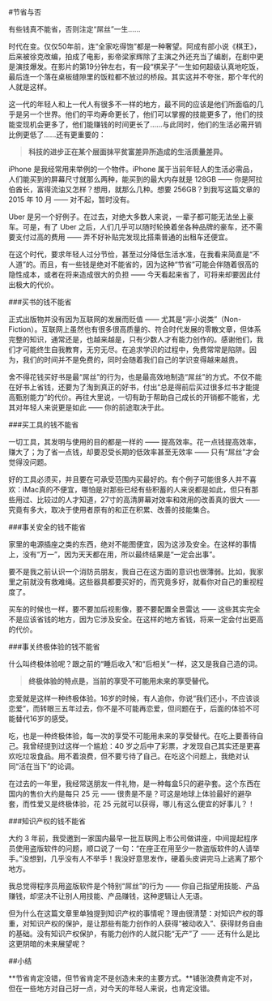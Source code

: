 #节省与否

有些钱真不能省，否则注定“屌丝”一生……

时代在变。仅仅50年前，连“全家吃得饱”都是一种奢望。阿成有部小说《棋王》，后来被徐克改编，拍成了电影，影帝梁家辉除了主演之外还充当了编剧，在剧中更是演技爆发。在影片的第19分钟左右，有一段“棋呆子”一生如何超级认真地吃饭，最后连一个落在桌板缝隙里的饭粒都不放过的桥段。其实这并不夸张，那个年代的人就是这样。

这一代的年轻人和上一代人有很多不一样的地方，最不同的应该是他们所面临的几乎是另一个世界。他们的平均寿命更长了，他们可以掌握的技能更多了，他们的技能变现机会更多了，他们能赚钱的时间更长了……与此同时，他们的生活必需开销比例更低了……还有更重要的：

> **科技的进步正在某个层面抹平贫富差异所造成的生活质量差异。**

iPhone 是我经常用来举例的一个物件。iPhone 属于当前年轻人的生活必需品，人们能买到的屏幕尺寸就那么两种，能买到的最大内存就是 128GB —— 你是阿拉伯酋长，富得流油又怎样？想用，就那么几种。想要 256GB？到我写这篇文章的 2015 年 10 月 —— 对不起，暂时没有。

Uber 是另一个好例子。在过去，对绝大多数人来说，一辈子都可能无法坐上豪车。可是，有了 Uber 之后，人们几乎可以随时轮换着坐各种品牌的豪车，还不需要支付过高的费用 —— 弄不好补贴完发现比搭乘普通的出租车还便宜。

在这个时代，要求年轻人过分节俭，甚至过分降低生活水准，在我看来简直是“不人道”的。而且，有一些钱是绝对不能省的，因为这种“节省”可能会伴随着很高的隐性成本，或者在将来造成很大的负担 —— 今天看起来省了，可将来却要因此付出极大的代价。

###买书的钱不能省

正式出版物并没有因为互联网的发展而贬值 —— 尤其是“非小说类”（Non-Fiction）。互联网上虽然也有很多很高质量的、符合时代发展的零散文章，但体系完整的知识，通常还是，也越来越是，只有少数人才有能力创作的。感谢他们，我们才可能终生自我教育，无穷无尽。在追求学识的过程中，免费常常是陷阱。因为，我们的时间并不是免费的，同时会随着我们自己的学识变得越来越贵。

舍不得花钱买好书是最“屌丝”的行为，也是最高效地制造“屌丝”的方式。不仅不能在好书上省钱，还要为了淘到真正的好书，付出“总是得前后买过很多烂书才能提高甄别能力”的代价。再往大里说，一切有助于帮助自己成长的开销都不能省，尤其对年轻人来说更是如此 —— 你的前途取决于此。

###买工具的钱不能省

一切工具，其发明与使用的目的都是一样的 —— 提高效率。花一点钱提高效率，赚大了；为了省一点钱，却要忍受长期的低效率甚至无效率 —— 只有“屌丝”才会觉得没问题。

好的工具必须买，并且要在可承受范围内买最好的。有个例子可能很多人并不喜欢：iMac真的不便宜，哪怕是对那些已经有些积蓄的人来说都是如此，但只有那些用过、比较过的人才知道，27寸的高清屏幕对效率和效用的改善真的很大 —— 究竟有多大，取决于使用者原有的和正在积累、改善的技能集合。

###事关安全的钱不能省

家里的电源插座之类的东西，绝对不能图便宜，因为这涉及安全。在这样的事情上，没有“万一”，因为天天都在用，所以最终结果是“一定会出事”。

要不是我之前认识一个消防员朋友，我自己在这方面的意识也很薄弱。比如，我家里之前就没有救难绳。这些器具都要买好的，而究竟多好，就看你对自己的重视程度了。

买车的时候也一样，要不要加后视影像，要不要配置全景雷达 —— 这些其实完全不是应该省钱的地方，因为它涉及安全。在这样的地方省钱，将来一定会付出更高的代价。

###事关终极体验的钱不能省

什么叫终极体验呢？跟之前的“睡后收入”和“后相关”一样，这又是我自己造的词。

> **终极体验的特点是，当前的享受不可能用未来的享受替代。**

恋爱就是这样一种终极体验。16岁的时候，有人追你，你说“我们还小，不应该谈恋爱”，而转眼三五年过去，你不是不可能再恋爱，但问题在于，后面的体验不可能替代16岁的感受。

吃，也是一种终极体验，每一次的享受不可能用未来的享受替代。在吃上要善待自己。我曾经提到过这样一个尴尬：40 岁之后中了彩票，才发现自己其实还是更喜欢吃垃圾食品。用不着浪费，但不要亏待了自己。在吃这个问题上，我绝对认同“活在当下”的论调。

在过去的一年里，我经常送朋友一件礼物，是一种每盒5只的避孕套。这个东西在国内的售价大约是每只 25 元 —— 很贵是不是？可这是地球上体验最好的避孕套，而性爱又是终极体验，花 25 元就可以获得，哪儿有这么便宜的好事儿？！

###知识产权的钱不能省

大约 3 年前，我受邀到一家国内最早一批互联网上市公司做讲座，中间提起程序员使用盗版软件的问题，顺口说了一句：“在座正在用至少一款盗版软件的人请举手。”没想到，几乎没有人不举手！我没好意思发作，硬着头皮讲完马上逃离了那个地方。

我总觉得程序员用盗版软件是个特别“屌丝”的行为 —— 你自己指望用技能、产品赚钱，却坚决不让别人用技能、产品赚钱，这种逻辑让人无语。

但为什么在这篇文章里单独提到知识产权的事情呢？理由很清楚：对知识产权的尊重，对知识产权的保护，是让那些有能力创作的人获得“被动收入”、获得财务自由的基础。没有知识产权保护，有能力创作的人就只能“无产”了 —— 还有什么是比这更阴暗的未来展望呢？

##小结

**节省肯定没错，但节省肯定不是创造未来的主要方式。**铺张浪费肯定不对，但在一些地方对自己好一点，对今天的年轻人来说，也肯定没错。
